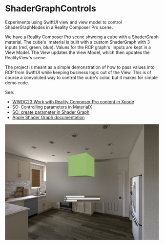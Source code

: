 # ShaderGraphControls
Experiments using SwiftUI view and view model to control ShaderGraphNodes in a Reality Composer Pro scene.

We have a Reality Composer Pro scene shwoing a cube with a ShaderGraph material. The cube's 'material is built with a custom ShaderGraph with 3 inputs (red, green, blue). Values for the RCP graph's 'inputs are kept in a View Model. The View updates the View Model, which then updates the RealityView's scene.

The project is meant as a simple demonstration of how to pass values into RCP from SwiftUI while keeping business logic out of the View. This is of course a convoluted way to control the cube's color, but it makes for simple demo code.

See:
 - [WWDC23 Work with Reality Composer Pro content in Xcode](https://developer.apple.com/wwdc23/10273?time=1819)
 - [SO: Controlling parameters in MaterialX](https://stackoverflow.com/a/77705804/719690)
 - [SO: create parameter in Shader Graph](https://stackoverflow.com/a/77844222/719690)
 - [Apple Shader Graph documentation](https://developer.apple.com/documentation/shadergraph)

![Screenshot](screenshot.png)

